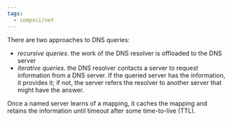 ```yaml
---
tags:
  - compsci/net
---
```

There are two approaches to DNS queries:
- *recursive queries*. the work of the DNS resolver is offloaded to the DNS server
- *iterative queries*. the DNS resolver contacts a server to request information from a DNS server. If the queried server has the information, it provides it; if not, the server refers the resolver to another server that might have the answer.

Once a named server learns of a mapping, it caches the mapping and retains the information until timeout after some time-to-live (TTL).
